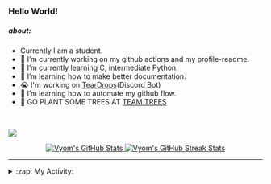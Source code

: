 ### Hello World!

##### about:
- Currently I am a student.
- 🔭 I’m currently working on my github actions and my profile-readme. 
- 🌱 I’m currently learning C, intermediate Python.
- 🌱 I’m learning how to make better documentation.
- 😭 I'm working on [TearDrops](https://github.com/Vyvy-vi/TearDrops)(Discord Bot)
- 🌱 I’m learning how to automate my github flow.
- 🌱 GO PLANT SOME TREES AT [TEAM TREES](https://teamtrees.org/)
<br>

<a href="https://twitter.com/Vyvy_viM"><img target="_blank" src="https://img.shields.io/badge/twitter%20@Vyvy_viM-0D95E8?style=for-the-badge&logo=twitter&logoColor=white"/></a> 
<br>



<p align="center">
<a href="https://github.com/Vyvy-vi/Vyvy-vi">
  <img src="https://profile-readme-git-master.vyvy-vi.vercel.app/api?username=Vyvy-vi&show_icons=true&line_height=27&count_private=true&title_color=ffffff&text_color=c9cacc&icon_color=2bbc8a&bg_color=1d1f21" alt="Vyom's GitHub Stats" />
</a></div>
<a href="https://github.com/DenverCoder1/github-readme-streak-stats">
  <img src="https://readme-stats.herokuapp.com/?user=Vyvy-vi&theme=dark" alt="Vyom's GitHub Streak Stats" />
</a>
</p>


---
<details>
  <summary>:zap: My Activity:</summary>
  
<!--START_SECTION:waka-->
![Profile Views](http://img.shields.io/badge/Profile%20Views-53-blue)

**I'm an Early 🐤** 

```text
🌞 Morning    3 commits      ██░░░░░░░░░░░░░░░░░░░░░░░   8.11% 
🌆 Daytime    16 commits     ██████████░░░░░░░░░░░░░░░   43.24% 
🌃 Evening    1 commits      ░░░░░░░░░░░░░░░░░░░░░░░░░   2.7% 
🌙 Night      17 commits     ███████████░░░░░░░░░░░░░░   45.95%

```
📅 **I'm Most Productive on Monday** 

```text
Monday       14 commits     █████████░░░░░░░░░░░░░░░░   37.84% 
Tuesday      3 commits      ██░░░░░░░░░░░░░░░░░░░░░░░   8.11% 
Wednesday    1 commits      ░░░░░░░░░░░░░░░░░░░░░░░░░   2.7% 
Thursday     3 commits      ██░░░░░░░░░░░░░░░░░░░░░░░   8.11% 
Friday       0 commits      ░░░░░░░░░░░░░░░░░░░░░░░░░   0.0% 
Saturday     5 commits      ███░░░░░░░░░░░░░░░░░░░░░░   13.51% 
Sunday       11 commits     ███████░░░░░░░░░░░░░░░░░░   29.73%

```


📊 **This Week I Spent My Time On** 

```text
🔥 Editors: 
VS Code                  6 hrs 56 mins       █████████████████░░░░░░░░   71.02% 
Vim                      2 hrs 50 mins       ███████░░░░░░░░░░░░░░░░░░   28.98%

🐱‍💻 Projects: 
connect_two_apis         3 hrs 43 mins       █████████░░░░░░░░░░░░░░░░   38.08% 
lets-troll-ryan          3 hrs 26 mins       ████████░░░░░░░░░░░░░░░░░   35.27% 
Automation               1 hr 1 min          ██░░░░░░░░░░░░░░░░░░░░░░░   10.55% 
MLH-BUILD-CHALLENGES     47 mins             ██░░░░░░░░░░░░░░░░░░░░░░░   8.06% 
Unknown Project          17 mins             ░░░░░░░░░░░░░░░░░░░░░░░░░   2.92%

💻 Operating System: 
Mac                      9 hrs 46 mins       █████████████████████████   100.0%

```

**I Mostly Code in Python** 

```text
Python                   27 repos            █████████████████░░░░░░░░   69.23% 
SCSS                     2 repos             █░░░░░░░░░░░░░░░░░░░░░░░░   5.13% 
HTML                     2 repos             █░░░░░░░░░░░░░░░░░░░░░░░░   5.13% 
Processing               1 repo              ░░░░░░░░░░░░░░░░░░░░░░░░░   2.56% 
Swift                    1 repo              ░░░░░░░░░░░░░░░░░░░░░░░░░   2.56%

```



<!--END_SECTION:waka-->
</details>




